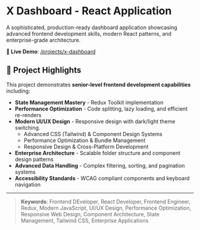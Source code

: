 # X Dashboard - React Application

A sophisticated, production-ready dashboard application showcasing advanced frontend development skills, modern React patterns, and enterprise-grade architecture.

**🔗 Live Demo**: [/projects/x-dashboard](https://iamsaief-reactjs.vercel.app/)

## 💼 Project Highlights

This project demonstrates **senior-level frontend development capabilities** including:

- **State Management Mastery** - Redux Toolkit implementation
- **Performance Optimization** - Code splitting, lazy loading, and efficient re-renders
- **Modern UI/UX Design** - Responsive design with dark/light theme switching.
  - Advanced CSS (Tailwind) & Component Design Systems
  - Performance Optimization & Bundle Management
  - Responsive Design & Cross-Platform Development
- **Enterprise Architecture** - Scalable folder structure and component design patterns
- **Advanced Data Handling** - Complex filtering, sorting, and pagination systems
- **Accessibility Standards** - WCAG compliant components and keyboard navigation

---

> **Keywords**: Frontend DEveloper, React Developer, Frontend Engineer, Redux, Modern JavaScript, UI/UX Design, Performance Optimization, Responsive Web Design, Component Architecture, State Management, Tailwind CSS, Enterprise Applications
